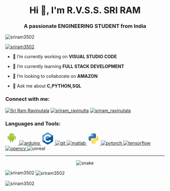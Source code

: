 <h1 align="center">Hi 👋, I'm R.V.S.S. SRI RAM</h1>
<h3 align="center">A passionate ENGINEERING STUDENT from India</h3>

<p align="left"> <img src="https://komarev.com/ghpvc/?username=sriram3502&label=Profile%20views&color=0e75b6&style=flat" alt="sriram3502" /> </p>

<p align="left"> <a href="https://github.com/ryo-ma/github-profile-trophy"><img src="https://github-profile-trophy.vercel.app/?username=sriram3502" alt="sriram3502" /></a> </p>

- 🔭 I’m currently working on **VISUAL STUDIO CODE**

- 🌱 I’m currently learning **FULL STACK DEVELOPMENT**

- 👯 I’m looking to collaborate on **AMAZON**

- 💬 Ask me about **C,PYTHON,SQL**



<h3 align="left">Connect with me:</h3>
<p align="left">
<a href="https://www.linkedin.com/in/sri-ram-ravinutala-bb3026229/" target="blank"><img align="center" src="https://raw.githubusercontent.com/rahuldkjain/github-profile-readme-generator/master/src/images/icons/Social/linked-in-alt.svg" alt="Sri Ram Ravinutala" height="30" width="40" /></a>
<a href="https://fb.com/sriram_ravinutla" target="blank"><img align="center" src="https://raw.githubusercontent.com/rahuldkjain/github-profile-readme-generator/master/src/images/icons/Social/facebook.svg" alt="sriram_ravinutla" height="30" width="40" /></a>
<a href="https://instagram.com/sriram_ravinutala" target="blank"><img align="center" src="https://raw.githubusercontent.com/rahuldkjain/github-profile-readme-generator/master/src/images/icons/Social/instagram.svg" alt="sriram_ravinutala" height="30" width="40" /></a>
</p>


<h3 align="left">Languages and Tools:</h3>
<p align="left"> <a href="https://developer.android.com" target="_blank"> <img src="https://raw.githubusercontent.com/devicons/devicon/master/icons/android/android-original-wordmark.svg" alt="android" width="40" height="40"/> </a> <a href="https://www.arduino.cc/" target="_blank"> <img src="https://cdn.worldvectorlogo.com/logos/arduino-1.svg" alt="arduino" width="40" height="40"/> </a> <a href="https://www.cprogramming.com/" target="_blank"> <img src="https://raw.githubusercontent.com/devicons/devicon/master/icons/c/c-original.svg" alt="c" width="40" height="40"/> </a> <a href="https://git-scm.com/" target="_blank"> <img src="https://www.vectorlogo.zone/logos/git-scm/git-scm-icon.svg" alt="git" width="40" height="40"/> </a> <a href="https://www.mathworks.com/" target="_blank"> <img src="https://upload.wikimedia.org/wikipedia/commons/2/21/Matlab_Logo.png" alt="matlab" width="40" height="40"/> </a>  <a href="https://www.python.org" target="_blank"> <img src="https://raw.githubusercontent.com/devicons/devicon/master/icons/python/python-original.svg" alt="python" width="40" height="40"/> </a> <a href="https://pytorch.org/" target="_blank"> <img src="https://www.vectorlogo.zone/logos/pytorch/pytorch-icon.svg" alt="pytorch" width="40" height="40"/> </a><a href="https://www.tensorflow.org" target="_blank"> <img src="https://www.vectorlogo.zone/logos/tensorflow/tensorflow-icon.svg" alt="tensorflow" width="40" height="40"/> </a>
<a href="https://opencv.org/" target="_blank"> <img src="https://www.vectorlogo.zone/logos/opencv/opencv-icon.svg" alt="opencv" width="40" height="40"/> </a><img src="https://raw.githubusercontent.com/kenangundogan/fontisto/036b7eca71aab1bef8e6a0518f7329f13ed62f6b/icons/svg/brand/unreal-engine.svg" alt="unreal" width="40" height="40"/> </a> </p>
<hr>

<p align="center">
  <img src="https://github.com/ishikkkkaaaa/ishikkkkaaaa/raw/output/github-contribution-grid-snake.svg" alt="snake"></center>
</p>
<p><img align="left" src="https://github-readme-stats.vercel.app/api/top-langs?username=sriram3502&show_icons=true&locale=en&layout=compact" alt="sriram3502" /></p>

<p>&nbsp;<img align="center" src="https://github-readme-stats.vercel.app/api?username=sriram3502&show_icons=true&locale=en" alt="sriram3502" /></p>

<p><img align="center" src="https://github-readme-streak-stats.herokuapp.com/?user=sriram3502&" alt="sriram3502" /></p>
